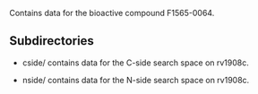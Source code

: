 Contains data for the bioactive compound F1565-0064.

## Subdirectories

- cside/ contains data for the C-side search space on rv1908c.

- nside/ contains data for the N-side search space on rv1908c.

